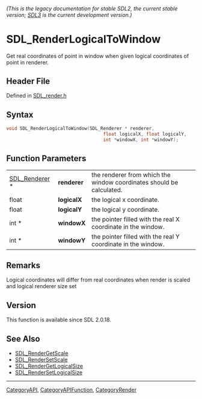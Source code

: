 ###### (This is the legacy documentation for stable SDL2, the current stable version; [SDL3](https://wiki.libsdl.org/SDL3/) is the current development version.)
# SDL_RenderLogicalToWindow

Get real coordinates of point in window when given logical coordinates of point in renderer.

## Header File

Defined in [SDL_render.h](https://github.com/libsdl-org/SDL/blob/SDL2/include/SDL_render.h)

## Syntax

```c
void SDL_RenderLogicalToWindow(SDL_Renderer * renderer, 
                                    float logicalX, float logicalY,
                                    int *windowX, int *windowY);
```

## Function Parameters

|                                |              |                                                                      |
| ------------------------------ | ------------ | -------------------------------------------------------------------- |
| [SDL_Renderer](SDL_Renderer) * | **renderer** | the renderer from which the window coordinates should be calculated. |
| float                          | **logicalX** | the logical x coordinate.                                            |
| float                          | **logicalY** | the logical y coordinate.                                            |
| int *                          | **windowX**  | the pointer filled with the real X coordinate in the window.         |
| int *                          | **windowY**  | the pointer filled with the real Y coordinate in the window.         |

## Remarks

Logical coordinates will differ from real coordinates when render is scaled
and logical renderer size set

## Version

This function is available since SDL 2.0.18.

## See Also

- [SDL_RenderGetScale](SDL_RenderGetScale)
- [SDL_RenderSetScale](SDL_RenderSetScale)
- [SDL_RenderGetLogicalSize](SDL_RenderGetLogicalSize)
- [SDL_RenderSetLogicalSize](SDL_RenderSetLogicalSize)

----
[CategoryAPI](CategoryAPI), [CategoryAPIFunction](CategoryAPIFunction), [CategoryRender](CategoryRender)

